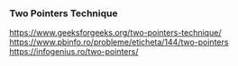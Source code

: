 ### Two Pointers Technique

https://www.geeksforgeeks.org/two-pointers-technique/
https://www.pbinfo.ro/probleme/eticheta/144/two-pointers
https://infogenius.ro/two-pointers/
